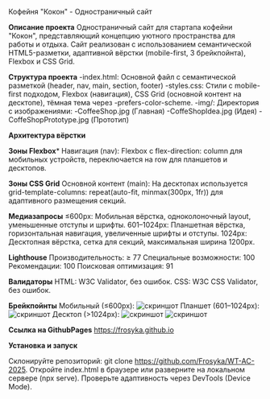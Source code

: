 Кофейня "Кокон" - Одностраничный сайт

**Описание проекта**
Одностраничный сайт для стартапа кофейни "Кокон", представляющий концепцию уютного пространства для работы и отдыха. Сайт реализован с использованием семантической HTML5-разметки, адаптивной вёрстки (mobile-first, 3 брейкпойнта), Flexbox и CSS Grid.

**Структура проекта**
-index.html: Основной файл с семантической разметкой (header, nav, main, section, footer)
-styles.css: Стили с mobile-first подходом, Flexbox (навигация), CSS Grid (основной контент на десктопе), тёмная тема через -prefers-color-scheme.
-img/: Директория с изображениями:
-CoffeeShop.jpg (Главная)
-CoffeShopIdea.jpg (Идея)
-CoffeShopPrototype.jpg (Прототип)

**Архитектура вёрстки**

**Зоны Flexbox***
Навигация (nav): Flexbox с flex-direction: column для мобильных устройств, переключается на row для планшетов и десктопов.

**Зоны CSS Grid**
Основной контент (main): На десктопах используется grid-template-columns: repeat(auto-fit, minmax(300px, 1fr)) для адаптивного размещения секций.

**Медиазапросы**
≤600px: Мобильная вёрстка, одноколоночный layout, уменьшенные отступы и шрифты.
601–1024px: Планшетная вёрстка, горизонтальная навигация, увеличенные шрифты и отступы.
1024px: Десктопная вёрстка, сетка для секций, максимальная ширина 1200px.

**Lighthouse**
Производительность: ≥ 77
Специальные возможности: 100
Рекомендации: 100
Поисковая оптимизация: 91


**Валидаторы**
HTML: W3C Validator, без ошибок.
CSS: W3C CSS Validator, без ошибок.


**Брейкпойнты**
Мобильный (≤600px): 
![скриншот](./img/IphoneSE.png)
Планшет (601–1024px): 
![скриншот](./img/IpadAir.png)
Десктоп (>1024px): 
![скриншот](./img/PCDark.png) 
![скриншот](./img/PCLight.png)

**Ссылка на GithubPages**
https://frosyka.github.io

**Установка и запуск**

Склонируйте репозиторий: git clone https://github.com/Frosyka/WT-AC-2025.
Откройте index.html в браузере или разверните на локальном сервере (npx serve).
Проверьте адаптивность через DevTools (Device Mode).
 